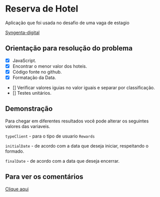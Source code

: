 
# Reserva de Hotel

Aplicação que foi usada no desafio 
de uma vaga de estagio

[Syngenta-digital](https://github.com/syngenta-digital)
## Orientação para resolução do problema

- [x]   JavaScript.
- [x]   Encontrar o menor valor dos hoteis. 
- [x]   Código fonte no github. 
- [x]   Formatação da Data.
- []    Verificar valores iguias no valor iguais 
    e separar por classificação. 
- []    Testes unitários.


## Demonstração

Para chegar em diferentes resultados você pode 
alterar os seguintes valores das variaveis.


`typeClient` - para o tipo de usuario `Rewards` 

`initialDate` - de acordo com a data que deseja iniciar, respeitando o formado.

`finalDate` - de acordo com a data que deseja encerrar.


## Para ver os comentários

[Clique aqui](https://github.com/FernandoCMF/challenge-javascript-hotel-reservation-test/tree/response)

